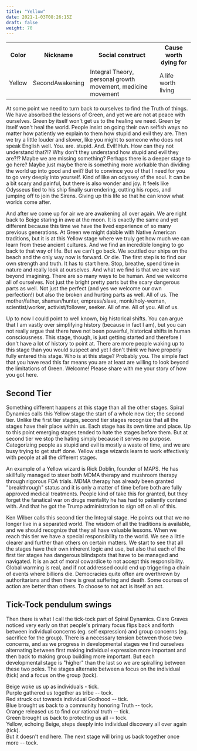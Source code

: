```yaml
---
title: "Yellow"
date: 2021-1-03T08:26:15Z
draft: false
weight: 70
---
```

<table style="width:100%">
  <tr>
    <th>Color</th>
    <th>Nickname</th>
    <th>Social construct</th>
    <th>Cause worth dying for</th>
  </tr>
  <tr id="Yellow">
    <td>Yellow</td>
    <td>SecondAwakening</td>
    <td>Integral Theory, personal growth movement, medicine movement</td>
    <td>A life worth living</td>
  </tr>
</table>

At some point we need to turn back to ourselves to find the Truth of things. We have absorbed the lessons of Green, and yet we are not at peace with ourselves. Green by itself won't get us to the healing we need. Green by itself won't heal the world. People insist on going their own selfish ways no matter how patiently we explain to them how stupid and evil they are. Then we try a little louder and slower, like you might to someone who does not speak English well. You. are. stupid. And. Evil! Huh. How can they not understand that?!? Why don't they understand how stupid and evil they are?!? Maybe we are missing something? Perhaps there is a deeper stage to go here? Maybe just maybe there is something more workable than dividing the world up into good and evil? But to convince you of that I need for you to go very deeply into yourself. Kind of like an odyssey of the soul. It can be a bit scary and painful, but there is also wonder and joy. It feels like Odysseus tied to his ship finally surrendering, cutting his ropes, and jumping off to join the Sirens. Giving up this life so that he can know what worlds come after.

And after we come up for air we are awakening all over again. We are right back to Beige staring in awe at the moon. It is exactly the same and yet different because this time we have the lived experience of so many previous generations. At Green we might dabble with Native American traditions, but it is at this Yellow stage where we truly get how much we can learn from these ancient cultures. And we find an incredible longing to go back to that way of life. But we can't go back. We scuttled our ships on the beach and the only way now is forward. Or die. The first step is to find our own strength and truth. It has to start here. Stop, breathe, spend time in nature and really look at ourselves. And what we find is that we are vast beyond imagining. There are so many ways to be human. And we welcome all of ourselves. Not just the bright pretty parts but the scary dangerous parts as well. Not just the perfect (and yes we welcome our own perfection!) but also the broken and hurting parts as well. All of us. The mother/father, shaman/hunter, empress/slave, monk/holy-woman, scientist/worker, activist/follower, seeker. All of me. All of you. All of us.

Up to now I could point to well known, big historical shifts. You can argue that I am vastly over simplifying history (because in fact I am), but you can not really argue that there have not been powerful, historical shifts in human consciousness. This stage, though, is just getting started and therefore I don't have a lot of history to point at. There are more people waking up to this stage than you would suspect and yet I don't think we have properly fully entered this stage. Who is at this stage? Probably you. The simple fact that you have read this far means you are at least are willing to look beyond the limitations of Green. Welcome! Please share with me your story of how you got here.

## Second Tier

Something different happens at this stage than all the other stages. Spiral Dynamics calls this Yellow stage the start of a whole new tier; the second tier. Unlike the first tier stages, second tier stages recognize that all the stages have their place within us. Each stage has its own time and place. Up to this point emerging stages tended to hate the stages before them. But at second tier we stop the hating simply because it serves no purpose. Categorizing people as stupid and evil is mostly a waste of time, and we are busy trying to get stuff done. Yellow stage wizards learn to work effectively with people at all the different stages.

An example of a Yellow wizard is Rick Doblin, founder of MAPS. He has skillfully managed to steer both MDMA therapy and mushroom therapy through rigorous FDA trials. MDMA therapy has already been granted "breakthrough" status and it is only a matter of time before both are fully approved medical treatments. People kind of take this for granted, but they forget the fanatical war on drugs mentality he has had to patiently contend with. And that he got the Trump administration to sign off on all of this.

Ken Wilber calls this second tier the Integral stage. He points out that we no longer live in a separated world. The wisdom of all the traditions is available, and we should recognize that they all have valuable lessons. When we reach this tier we have a special responsibility to the world. We see a little clearer and further than others on certain matters. We start to see that all the stages have their own inherent logic and use, but also that each of the first tier stages has dangerous blindspots that have to be managed and navigated. It is an act of moral cowardice to not accept this responsibility. Global warming is real, and if not addressed could end up triggering a chain of events where billions die. Democracies quite often are overthrown by authoritarians and then there is great suffering and death. Some courses of action are better than others. To choose to not act is itself an act.

## Tick-Tock pendulum swings

Then there is what I call the tick-tock part of Spiral Dynamics. Clare Graves noticed very early on that people's primary focus flips back and forth between individual concerns (eg. self expression) and group concerns (eg. sacrifice for the group). There is a necessary tension between those two concerns, and as we progress in developmental stages we find ourselves alternating between first making individual expression more important and then back to making group building more important.  But each developmental stage is "higher" than the last so we are spiralling between these two poles. The stages alternate between a focus on the individual (tick) and a focus on the group (tock).

Beige woke us up as individuals - tick.  
Purple gathered us together as tribe -- tock.  
Red struck out towards individual Godhood -- tick.  
Blue brought us back to a community honoring Truth -- tock.  
Orange released us to find our rational truth -- tick.  
Green brought us back to protecting us all -- tock.  
Yellow, echoing Beige, steps deeply into individual discovery all over again (tick).  
But it doesn't end here. The next stage will bring us back together once more -- tock.  
